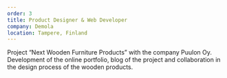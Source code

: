 ```yaml
---
order: 3
title: Product Designer & Web Developer
company: Demola
location: Tampere, Finland
---
```


Project “Next Wooden Furniture Products” with the company Puulon Oy. Development of the online portfolio, blog of the project and collaboration in the design process of the wooden products.